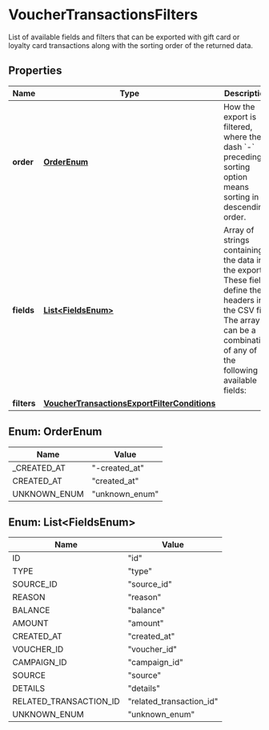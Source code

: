 

# VoucherTransactionsFilters

List of available fields and filters that can be exported with gift card or loyalty card transactions along with the sorting order of the returned data.

## Properties

| Name | Type | Description | Notes |
|------------ | ------------- | ------------- | -------------|
|**order** | [**OrderEnum**](#OrderEnum) | How the export is filtered, where the dash &#x60;-&#x60; preceding a sorting option means sorting in a descending order. |  [optional] |
|**fields** | [**List&lt;FieldsEnum&gt;**](#List&lt;FieldsEnum&gt;) | Array of strings containing the data in the export. These fields define the headers in the CSV file. The array can be a combination of any of the following available fields:  | **Field** | **Definition** | **Example Export** | |:---|:---|:---| | id | Unique transaction ID. | vtx_0cb7811f1c07765800 | | type | Transaction type. | - &#x60;CREDITS_REMOVAL&#x60; &lt;br&gt; - &#x60;CREDITS_ADDITION&#x60; &lt;br&gt; - &#x60;CREDITS_REFUND&#x60; &lt;br&gt; - &#x60;CREDITS_REDEMPTION&#x60; &lt;br&gt; - &#x60;POINTS_ACCRUAL&#x60; &lt;br&gt; - &#x60;POINTS_CANCELLATION&#x60; &lt;br&gt; - &#x60;POINTS_REDEMPTION&#x60;&lt;br&gt; - &#x60;POINTS_REFUND&#x60;&lt;br&gt; - &#x60;POINTS_ADDITION&#x60;&lt;br&gt; - &#x60;POINTS_REMOVAL&#x60;&lt;br&gt; - &#x60;POINTS_EXPIRATION&#x60;&lt;br&gt; - &#x60;POINTS_TRANSFER_IN&#x60;&lt;br&gt; - &#x60;POINTS_TRANSFER_OUT&#x60; | | source_id | Unique transaction source ID. | 8638 | | reason | Contains the reason for the transaction if one was included originally. |  | | balance | The gift card or loyalty card balance after the transaction. |  | | amount | The amount of gift card or loyalty card credits being allocated during the transaction. This value can either be negative or positive depending on the nature of the transaction. |  | | created_at | Timestamp in ISO 8601 format representing the date and time when the transaction was created. | 2022-03-09T09:16:32.521Z  | | voucher_id | Unique Voucher ID. | v_dky7ksKfPX50Wb2Bxvcoeb1xT20b6tcp | | campaign_id | Parent campaign ID. | camp_FNYR4jhqZBM9xTptxDGgeNBV | | source|  Channel through which the transaction was initiated. | API | | details | More detailed information stored in the form of a JSON. | Provides more details related to the transaction in the form of an object. | | related_transaction_id | Unique transaction ID related to a receiver/donor card in the case of a points transfer from/to another card. | vtx_0c9afe802593b34b80 | |  [optional] |
|**filters** | [**VoucherTransactionsExportFilterConditions**](VoucherTransactionsExportFilterConditions.md) |  |  |



## Enum: OrderEnum

| Name | Value |
|---- | -----|
| _CREATED_AT | &quot;-created_at&quot; |
| CREATED_AT | &quot;created_at&quot; |
| UNKNOWN_ENUM | &quot;unknown_enum&quot; |



## Enum: List&lt;FieldsEnum&gt;

| Name | Value |
|---- | -----|
| ID | &quot;id&quot; |
| TYPE | &quot;type&quot; |
| SOURCE_ID | &quot;source_id&quot; |
| REASON | &quot;reason&quot; |
| BALANCE | &quot;balance&quot; |
| AMOUNT | &quot;amount&quot; |
| CREATED_AT | &quot;created_at&quot; |
| VOUCHER_ID | &quot;voucher_id&quot; |
| CAMPAIGN_ID | &quot;campaign_id&quot; |
| SOURCE | &quot;source&quot; |
| DETAILS | &quot;details&quot; |
| RELATED_TRANSACTION_ID | &quot;related_transaction_id&quot; |
| UNKNOWN_ENUM | &quot;unknown_enum&quot; |



